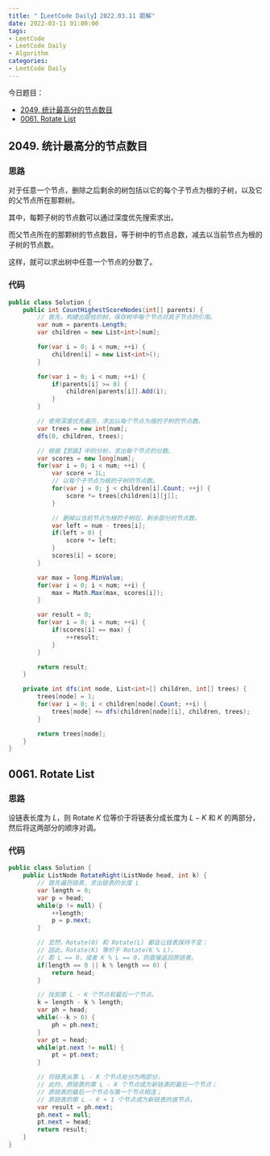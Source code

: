 ```yaml
---
title: "【LeetCode Daily】2022.03.11 题解"
date: 2022-03-11 01:00:00
tags:
- LeetCode
- LeetCode Daily
- Algorithm
categories:
- LeetCode Daily
---
```


今日题目：

* [2049. 统计最高分的节点数目](https://leetcode-cn.com/problems/count-nodes-with-the-highest-score/)
* [0061. Rotate List](https://leetcode.com/problems/rotate-list/)

<!-- more -->

## 2049. 统计最高分的节点数目

### 思路

对于任意一个节点，删除之后剩余的树包括以它的每个子节点为根的子树，以及它的父节点所在那颗树。

其中，每颗子树的节点数可以通过深度优先搜索求出。

而父节点所在的那颗树的节点数目，等于树中的节点总数，减去以当前节点为根的子树的节点数。

这样，就可以求出树中任意一个节点的分数了。

### 代码

```c#
public class Solution {
    public int CountHighestScoreNodes(int[] parents) {
        // 首先，构建出题给的树，保存树中每个节点对其子节点的引用。
        var num = parents.Length;
        var children = new List<int>[num];

        for(var i = 0; i < num; ++i) {
            children[i] = new List<int>();
        }

        for(var i = 0; i < num; ++i) {
            if(parents[i] >= 0) {
                children[parents[i]].Add(i);
            }
        }

        // 使用深度优先遍历，求出以每个节点为根的子树的节点数。
        var trees = new int[num];
        dfs(0, children, trees);

        // 根据【思路】中的分析，求出每个节点的分数。
        var scores = new long[num];
        for(var i = 0; i < num; ++i) {
            var score = 1L;
            // 以每个子节点为根的子树的节点数。
            for(var j = 0; j < children[i].Count; ++j) {
                score *= trees[children[i][j]];
            }

            // 删掉以当前节点为根的子树后，剩余部分的节点数。
            var left = num - trees[i];
            if(left > 0) {
                score *= left;
            }
            scores[i] = score;
        }

        var max = long.MinValue;
        for(var i = 0; i < num; ++i) {
            max = Math.Max(max, scores[i]);
        }

        var result = 0;
        for(var i = 0; i < num; ++i) {
            if(scores[i] == max) {
                ++result;
            }
        }

        return result;
    }

    private int dfs(int node, List<int>[] children, int[] trees) {
        trees[node] = 1;
        for(var i = 0; i < children[node].Count; ++i) {
            trees[node] += dfs(children[node][i], children, trees);
        }

        return trees[node];
    }
}
```

## 0061. Rotate List

### 思路

设链表长度为 $L$，则 Rotate $K$ 位等价于将链表分成长度为 $L - K$ 和 $K$ 的两部分，然后将这两部分的顺序对调。

### 代码

```c#
public class Solution {
    public ListNode RotateRight(ListNode head, int k) {
        // 首先遍历链表，求出链表的长度 L
        var length = 0;
        var p = head;
        while(p != null) {
            ++length;
            p = p.next;
        }

        // 显然，Rotate(0) 和 Rotate(L) 都会让链表保持不变；
        // 因此，Rotate(K) 等价于 Rotate(K % L)。
        // 若 L == 0，或者 K % L == 0，则直接返回原链表。
        if(length == 0 || k % length == 0) {
            return head;
        }

        // 找到第 L - K 个节点和最后一个节点。
        k = length - k % length;
        var ph = head;
        while(--k > 0) {
            ph = ph.next;
        }
        var pt = head;
        while(pt.next != null) {
            pt = pt.next;
        }

        // 将链表从第 L - K 个节点处分为两部分，
        // 此时，原链表的第 L - K 个节点成为新链表的最后一个节点；
        // 原链表的最后一个节点与第一个节点相连；
        // 原链表的第 L - K + 1 个节点成为新链表的首节点。
        var result = ph.next;
        ph.next = null;
        pt.next = head;
        return result;
    }
}
```